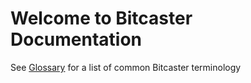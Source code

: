 # Welcome to Bitcaster Documentation

See [Glossary](./glossary.md) for a list of common Bitcaster terminology
